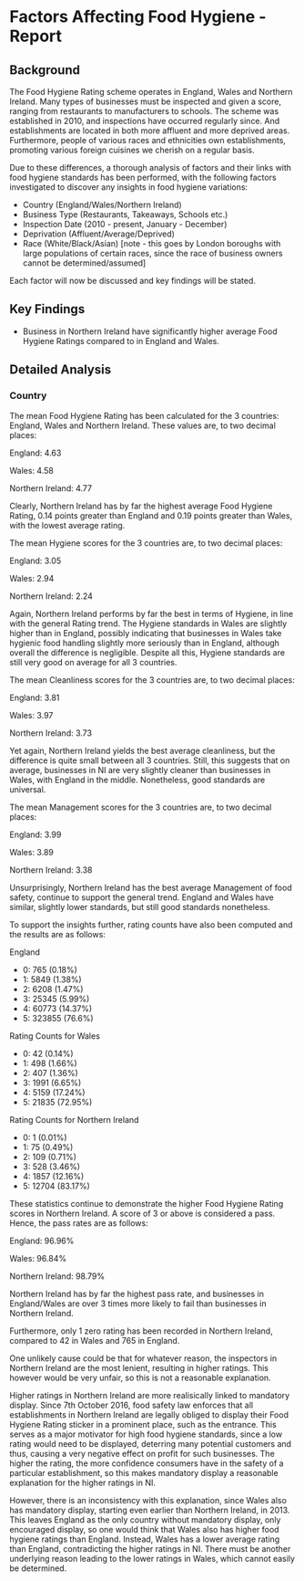 # Factors Affecting Food Hygiene - Report

## Background

The Food Hygiene Rating scheme operates in England, Wales and Northern Ireland. Many types of businesses must be inspected and given a score, ranging from restaurants to manufacturers to schools. The scheme was established in 2010, and inspections have occurred regularly since. And establishments are located in both more affluent and more deprived areas. Furthermore, people of various races and ethnicities own establishments, promoting various foreign cuisines we cherish on a regular basis.

Due to these differences, a thorough analysis of factors and their links with food hygiene standards has been performed, with the following factors investigated to discover any insights in food hygiene variations:

- Country (England/Wales/Northern  Ireland)
- Business Type (Restaurants, Takeaways, Schools etc.)
- Inspection Date (2010 - present, January - December)
- Deprivation (Affluent/Average/Deprived)
- Race (White/Black/Asian) [note - this goes by London boroughs with large populations of certain races, since the race of business owners cannot be determined/assumed]

Each factor will now be discussed and key findings will be stated.

## Key Findings

- Business in Northern Ireland have significantly higher average Food Hygiene Ratings compared to in England and Wales.

## Detailed Analysis

### Country

The mean Food Hygiene Rating has been calculated for the 3 countries: England, Wales and Northern Ireland. These values are, to two decimal places:

England: 4.63

Wales: 4.58

Northern Ireland: 4.77

Clearly, Northern Ireland has by far the highest average Food Hygiene Rating, 0.14 points greater than England and 0.19 points greater than Wales, with the lowest average rating. 

The mean Hygiene scores for the 3 countries are, to two decimal places:

England: 3.05

Wales: 2.94

Northern Ireland: 2.24

Again, Northern Ireland performs by far the best in terms of Hygiene, in line with the general Rating trend. The Hygiene standards in Wales are slightly higher than in England, possibly indicating that businesses in Wales take hygienic food handling slightly more seriously than in England, although overall the difference is negligible. Despite all this, Hygiene standards are still very good on average for all 3 countries.

The mean Cleanliness scores for the 3 countries are, to two decimal places:

England: 3.81

Wales: 3.97

Northern Ireland: 3.73

Yet again, Northern Ireland yields the best average cleanliness, but the difference is quite small between all 3 countries. Still, this suggests that on average, businesses in NI are very slightly cleaner than businesses in Wales, with England in the middle. Nonetheless, good standards are universal.

The mean Management scores for the 3 countries are, to two decimal places:

England: 3.99

Wales: 3.89

Northern Ireland: 3.38

Unsurprisingly, Northern Ireland has the best average Management of food safety, continue to support the general trend. England and Wales have similar, slightly lower standards, but still good standards nonetheless.

To support the insights further, rating counts have also been computed and the results are as follows:

England
- 0: 765 (0.18%)
- 1: 5849 (1.38%)
- 2: 6208 (1.47%)
- 3: 25345 (5.99%)
- 4: 60773 (14.37%)
- 5: 323855 (76.6%)

Rating Counts for Wales
- 0: 42 (0.14%)
- 1: 498 (1.66%)
- 2: 407 (1.36%)
- 3: 1991 (6.65%)
- 4: 5159 (17.24%)
- 5: 21835 (72.95%)

Rating Counts for Northern Ireland
- 0: 1 (0.01%)
- 1: 75 (0.49%)
- 2: 109 (0.71%)
- 3: 528 (3.46%)
- 4: 1857 (12.16%)
- 5: 12704 (83.17%)

These statistics continue to demonstrate the higher Food Hygiene Rating scores in Northern Ireland. A score of 3 or above is considered a pass. Hence, the pass rates are as follows:

England: 96.96%

Wales: 96.84%

Northern Ireland: 98.79%

Northern Ireland has by far the highest pass rate, and businesses in England/Wales are over 3 times more likely to fail than businesses in Northern Ireland.

Furthermore, only 1 zero rating has been recorded in Northern Ireland, compared to 42 in Wales and 765 in England.

One unlikely cause could be that for whatever reason, the inspectors in Northern Ireland are the most lenient, resulting in higher ratings. This however would be very unfair, so this is not a reasonable explanation.

Higher ratings in Northern Ireland are more realisically linked to mandatory display. Since 7th October 2016, food safety law enforces that all establishments in Northern Ireland are legally obliged to display their Food Hygiene Rating sticker in a prominent place, such as the entrance. This serves as a major motivator for high food hygiene standards, since a low rating would need to be displayed, deterring many potential customers and thus, causing a very negative effect on profit for such businesses. The higher the rating, the more confidence consumers have in the safety of a particular establishment, so this makes mandatory display a reasonable explanation for the higher ratings in NI.

However, there is an inconsistency with this explanation, since Wales also has mandatory display, starting even earlier than Northern Ireland, in 2013. This leaves England as the only country without mandatory display, only encouraged display, so one would think that Wales also has higher food hygiene ratings than England. Instead, Wales has a lower average rating than England, contradicting the higher ratings in NI. There must be another underlying reason leading to the lower ratings in Wales, which cannot easily be determined.
